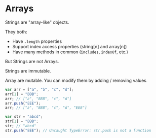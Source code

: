 # Arrays

Strings are "array-like" objects.

They both:
- Have `.length` properties
- Support index access properties (string[n] and array[n])
- Have many methods in common (`includes`, `indexOf`, etc.)

But Strings are not Arrays.  

Strings are immutable.

Array are mutable.  You can modify them by adding / removing values.

```js
var arr = ["a", "b", "c", "d"];
arr[1] = "BBB";
arr; // ["a", "BBB", "c", "d"]
arr.push("EEE");
arr; // ["a", "BBB", "c", "d", "EEE"]
```

```js
var str = "abcd";
str[1] = "BBB";
str; // "abcd"
str.push("EEE"); // Uncaught TypeError: str.push is not a function
```
